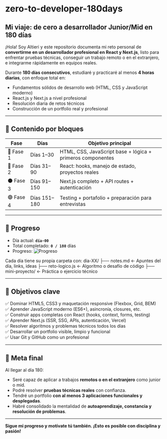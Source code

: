 # zero-to-developer-180days

## Mi viaje: de cero a desarrollador Junior/Mid en 180 días

¡Hola! Soy Altieri y este repositorio documenta mi reto personal de **convertirme en un desarrollador profesional en React y Next.js**, listo para enfrentar pruebas técnicas, conseguir un trabajo remoto o en el extranjero, e integrarme rápidamente en equipos reales.

Durante **180 días consecutivos**, estudiaré y practicaré al menos **4 horas diarias**, con enfoque total en:

- Fundamentos sólidos de desarrollo web (HTML, CSS y JavaScript moderno)
- React.js y Next.js a nivel profesional
- Resolución diaria de retos técnicos
- Construcción de un portfolio real y profesional

---

## 🧭 Contenido por bloques

| Fase | Días        | Objetivo principal                                     |
|------|-------------|--------------------------------------------------------|
| 🔹 Fase 1 | Días 1–30   | HTML, CSS, JavaScript base + lógica + primeros componentes |
| 🔸 Fase 2 | Días 31–90  | React: hooks, manejo de estado, proyectos reales    |
| ⚫ Fase 3 | Días 91–150 | Next.js completo + API routes + autenticación       |
| 🟣 Fase 4 | Días 151–180| Testing + portafolio + preparación para entrevistas |

---

## 📅 Progreso

- Día actual: **`día-00`**
- Total completado: **`0 / 180`** días
- Progreso: ![Progreso](https://progress-bar.dev/1/?scale=180&title=avance&width=300)

Cada día tiene su propia carpeta con: 
dia-XX/
├── notes.md ← Apuntes del día, links, ideas
├── reto-logico.js ← Algoritmo o desafío de código
├── mini-proyecto/ ← Práctica o ejercicio técnico


---

## 🚀 Objetivos clave

✅ Dominar HTML5, CSS3 y maquetación responsive (Flexbox, Grid, BEM)  
✅ Aprender JavaScript moderno (ES6+), asincronía, closures, etc.  
✅ Construir apps completas con React (hooks, context, forms, testing)  
✅ Aprender Next.js (SSR, SSG, APIs, autenticación, Vercel)  
✅ Resolver algoritmos y problemas técnicos todos los días  
✅ Desarrollar un portfolio visible, limpio y funcional  
✅ Usar Git y GitHub como un profesional  

---

## 💼 Meta final

Al llegar al día 180:

- Seré capaz de aplicar a trabajos **remotos o en el extranjero** como junior o mid.  
- Podré resolver **pruebas técnicas reales** con confianza.  
- Tendré un portfolio **con al menos 3 aplicaciones funcionales y desplegadas**.  
- Habré consolidado la mentalidad de **autoaprendizaje, constancia y resolución de problemas**.

---

**Sigue mi progreso y motívate tú también. ¡Esto es posible con disciplina y pasión!**  


